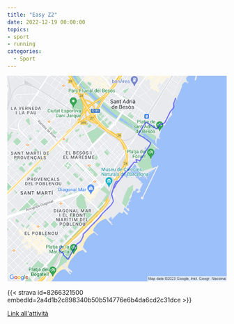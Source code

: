 ```yaml
---
title: "Easy Z2"
date: 2022-12-19 00:00:00
topics:
- sport
- running
categories:
  - Sport
---
```


![](images/20221219-activity-map.png)

{{< strava id=8266321500 embedId=2a4d1b2c898340b50b514776e6b4da6cd2c31dce >}}

[Link all'attività](https://strava.com/activities/8266321500)

